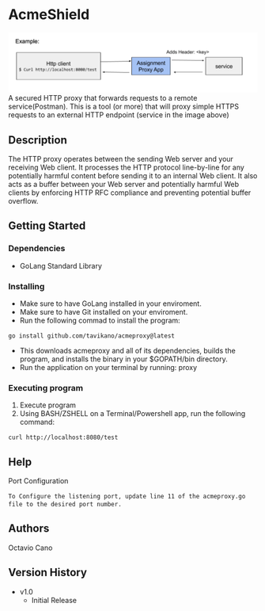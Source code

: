 # AcmeShield

![alt text](ExampleImage.png "Title")
A secured HTTP proxy that forwards requests to a remote service(Postman). This is a tool (or more) that will proxy simple HTTPS requests to an external HTTP endpoint (service in the image above)

## Description

The HTTP proxy operates between the sending Web server and your receiving Web client. It processes the HTTP protocol line-by-line for any potentially harmful content before sending it to an internal Web client. It also acts as a buffer between your Web server and potentially harmful Web clients by enforcing HTTP RFC compliance and preventing potential buffer overflow.
## Getting Started

### Dependencies

* GoLang Standard Library

### Installing

* Make sure to have GoLang installed in your enviroment.
* Make sure to have Git installed on your enviroment.
* Run the following commad to install the program:
```
go install github.com/tavikano/acmeproxy@latest
```
* This downloads acmeproxy and all of its dependencies, builds the program, and installs the binary in your $GOPATH/bin directory.
* Run the application on your terminal by running: proxy

### Executing program

1. Execute program
2. Using BASH/ZSHELL on a Terminal/Powershell app, run the following command:
```
curl ​http://localhost:8080/test
```

## Help

Port Configuration
```
To Configure the listening port, update line 11 of the acmeproxy.go file to the desired port number.
```

## Authors

Octavio Cano

## Version History

* v1.0
    * Initial Release
